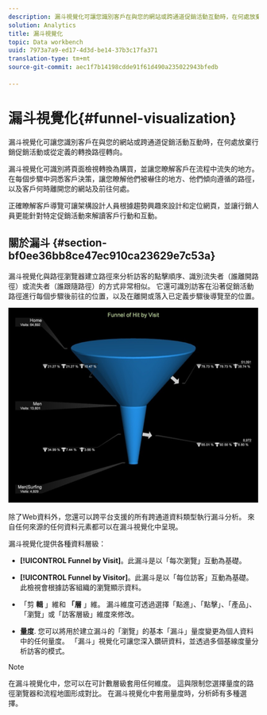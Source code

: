 ```yaml
---
description: 漏斗視覺化可讓您識別客戶在與您的網站或跨通道促銷活動互動時，在何處放棄行銷促銷活動或從定義的轉換路徑轉向。
solution: Analytics
title: 漏斗視覺化
topic: Data workbench
uuid: 7973a7a9-ed17-4d3d-be14-37b3c17fa371
translation-type: tm+mt
source-git-commit: aec1f7b14198cdde91f61d490a235022943bfedb

---
```



# 漏斗視覺化{#funnel-visualization}

漏斗視覺化可讓您識別客戶在與您的網站或跨通道促銷活動互動時，在何處放棄行銷促銷活動或從定義的轉換路徑轉向。

漏斗視覺化可識別將頁面檢視轉換為購買，並讓您瞭解客戶在流程中流失的地方。 在每個步驟中洞悉客戶決策，讓您瞭解他們被嚇住的地方、他們傾向遵循的路徑，以及客戶何時離開您的網站及前往何處。

正確瞭解客戶導覽可讓架構設計人員根據趨勢興趣來設計和定位網頁，並讓行銷人員更能針對特定促銷活動來解讀客戶行動和互動。

## 關於漏斗 {#section-bf0ee36bb8ce47ec910ca23629e7c53a}

漏斗視覺化與路徑瀏覽器建立路徑來分析訪客的點擊順序、識別流失者（誰離開路徑）或流失者（誰跟隨路徑）的方式非常相似。 它還可識別訪客在沿著促銷活動路徑進行每個步驟後前往的位置，以及在離開或落入已定義步驟後導覽至的位置。

![](assets/funnel_visualization_capture_min.png)

除了Web資料外，您還可以跨平台支援的所有跨通道資料類型執行漏斗分析。 來自任何來源的任何資料元素都可以在漏斗視覺化中呈現。

漏斗視覺化提供各種資料層級：

* **[!UICONTROL Funnel by Visit]**。此漏斗是以「每次瀏覽」互動為基礎。
* **[!UICONTROL Funnel by Visitor]**。此漏斗是以「每位訪客」互動為基礎。 此檢視會根據訪客組織的瀏覽顯示資料。
* 「剪 **輯** 」維和 **「層** 」維。 漏斗維度可透過選擇「點進」、「點擊」、「產品」、「瀏覽」或「訪客層級」維度來修改。

* **量度**. 您可以將用於建立漏斗的「瀏覽」的基本「漏斗」量度變更為個人資料中的任何量度。 「漏斗」視覺化可讓您深入鑽研資料，並透過多個基線度量分析訪客的模式。

>[!NOTE]
>
>在漏斗視覺化中，您可以在可計數層級套用任何維度。 這與限制您選擇量度的路徑瀏覽器和流程地圖形成對比。 在漏斗視覺化中套用量度時，分析師有多種選擇。


